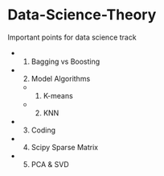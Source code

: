 # Data-Science-Theory
Important points for data science track

   - 1. Bagging vs Boosting
   - 2. Model Algorithms
      - 1. K-means
      - 2. KNN
   - 3. Coding
   - 4. Scipy Sparse Matrix
   - 5. PCA & SVD
